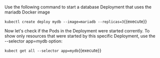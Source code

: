 Use the following command to start a database Deployment that uses the mariadb Docker image

`kubectl create deploy mydb --image=mariadb --replicas=3`{{execute}}

Now let's check if the Pods in the Deployment were started corrently. To show only resources that were started by this specific Deployment, use the --selector app=mydb option:

`kubect get all --selector app=mydb`{{execute}}
